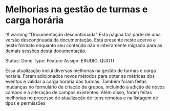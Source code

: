 # Melhorias na gestão de turmas e carga horária

!!! warning "Documentação descontinuada"
    Esta página faz parte de uma versão descontinuada da documentação. Está presente neste acervo e neste formato enquanto seu conteúdo não é inteiramente migrado para as demais sessões desta documentação.



Status: Done
Type: Feature
Assign: ERUDIO, QUOTI

Essa atualização inclui diversas melhorias na gestão de turmas e carga horária. Foram adicionados novos métodos para obter as métricas dos eventos e validar a carga horária das turmas. Também foram feitas mudanças no formulário de criação de grupos, incluindo a adição de novos campos e a alteração de campos existentes. Além disso, foram feitas melhorias no processo de atualização de itens remotos e na listagem de tipos e permissões
